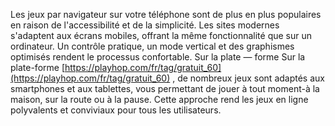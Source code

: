 Les jeux par navigateur sur votre téléphone sont de plus en plus populaires en raison de l'accessibilité et de la simplicité. Les sites modernes s'adaptent aux écrans mobiles, offrant la même fonctionnalité que sur un ordinateur. Un contrôle pratique, un mode vertical et des graphismes optimisés rendent le processus confortable. Sur la plate — forme Sur la plate-forme [https://playhop.com/fr/tag/gratuit_60](https://playhop.com/fr/tag/gratuit_60)
, de nombreux jeux sont adaptés aux smartphones et aux tablettes, vous permettant de jouer à tout moment-à la maison, sur la route ou à la pause. Cette approche rend les jeux en ligne polyvalents et conviviaux pour tous les utilisateurs.
